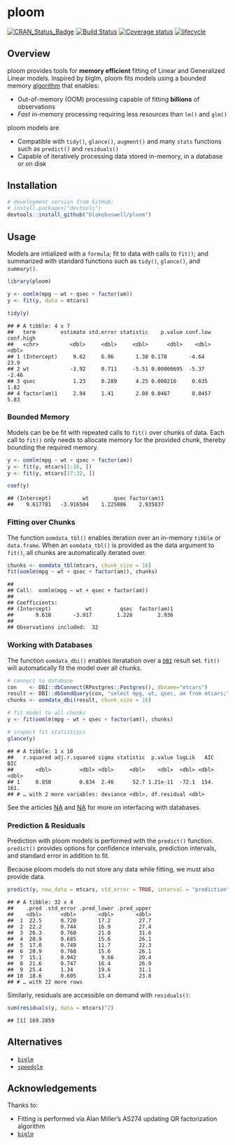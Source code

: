 
# ploom

[![CRAN\_Status\_Badge](https://www.r-pkg.org/badges/version/ploom)](https://cran.r-project.org/package=ploom)
[![Build
Status](https://api.travis-ci.com/blakeboswell/ploom.svg?branch=develop)](https://api.travis-ci.com/blakeboswell/ploom)
[![Coverage
status](https://codecov.io/gh/blakeboswell/ploom/branch/develop/graph/badge.svg)](https://codecov.io/github/blakeboswell/ploom?branch=develop)
[![lifecycle](https://img.shields.io/badge/lifecycle-experimental-orange.svg)](https://www.tidyverse.org/lifecycle/#experimental)

<!-- [AppVeyor Build Status]() -->

## Overview

ploom provides tools for **memory efficient** fitting of Linear and
Generalized Linear models. Inspired by biglm, ploom fits models using a
bounded memory [algorithm](#acknowledgements) that enables:

  - Out-of-memory (OOM) processing capable of fitting **billions** of
    observations
  - *Fast* in-memory processing requiring less resources than `lm()` and
    `glm()`

ploom models are

  - Compatible with `tidy()`, `glance()`, `augment()` and many `stats`
    functions such as `predict()` and `residuals()`
  - Capable of iteratively processing data stored in-memory, in a
    database or on disk

## Installation

``` r
# development version from GitHub:
# install.packages("devtools")
devtools::install_github("blakeboswell/ploom")
```

## Usage

Models are intialized with a `formula`; fit to data with calls to
`fit()`; and summarized with standard functions such as `tidy()`,
`glance()`, and `summary()`.

``` r
library(ploom)

y <- oomlm(mpg ~ wt + qsec + factor(am))
y <- fit(y, data = mtcars)

tidy(y)
```

    ## # A tibble: 4 x 7
    ##   term        estimate std.error statistic    p.value conf.low conf.high
    ##   <chr>          <dbl>     <dbl>     <dbl>      <dbl>    <dbl>     <dbl>
    ## 1 (Intercept)     9.62     6.96       1.38 0.178       -4.64       23.9 
    ## 2 wt             -3.92     0.711     -5.51 0.00000695  -5.37       -2.46
    ## 3 qsec            1.23     0.289      4.25 0.000216     0.635       1.82
    ## 4 factor(am)1     2.94     1.41       2.08 0.0467       0.0457      5.83

### Bounded Memory

Models can be be fit with repeated calls to `fit()` over chunks of data.
Each call to `fit()` only needs to allocate memory for the provided
chunk, thereby bounding the required memory.

``` r
y <- oomlm(mpg ~ wt + qsec + factor(am))
y <- fit(y, mtcars[1:16, ])
y <- fit(y, mtcars[17:32, ])

coef(y)
```

    ## (Intercept)          wt        qsec factor(am)1 
    ##    9.617781   -3.916504    1.225886    2.935837

### Fitting over Chunks

The function `oomdata_tbl()` enables iteration over an in-memory
`tibble` or `data.frame`. When an `oomdata_tbl()` is provided as the
data argument to `fit()`, all chunks are automatically iterated over.

``` r
chunks <- oomdata_tbl(mtcars, chunk_size = 16)
fit(oomlm(mpg ~ wt + qsec + factor(am)), chunks)
```

    ## 
    ## Call:  oomlm(mpg ~ wt + qsec + factor(am))
    ## 
    ## Coefficients:
    ## (Intercept)           wt         qsec  factor(am)1  
    ##       9.618       -3.917        1.226        2.936  
    ## 
    ## Observations included:  32

### Working with Databases

The function `oomdata_dbi()` enables iteratation over a [`DBI`]() result
set. `fit()` will automatically fit the model over all chunks.

``` r
# connect to database
con    <- DBI::dbConnect(RPostgres::Postgres(), dbname="mtcars")
result <- DBI::dbSendQuery(con, "select mpg, wt, qsec, am from mtcars;")
chunks <- oomdata_dbi(result, chunk_size = 16)

# fit model to all chunks
y <- fit(oomlm(mpg ~ wt + qsec + factor(am)), chunks)

# inspect fit statistiscs
glance(y)
```

    ## # A tibble: 1 x 10
    ##   r.squared adj.r.squared sigma statistic  p.value logLik   AIC   BIC
    ##       <dbl>         <dbl> <dbl>     <dbl>    <dbl>  <dbl> <dbl> <dbl>
    ## 1     0.850         0.834  2.46      52.7 1.21e-11  -72.1  154.  161.
    ## # … with 2 more variables: deviance <dbl>, df.residual <dbl>

See the articles [NA]() and [NA]() for more on interfacing with
databases.

### Prediction & Residuals

Prediction with ploom models is performed with the `predict()` function.
`predict()` provides options for confidence intervals, prediction
intervals, and standard error in addition to fit.

Because ploom models do not store any data while fitting, we must also
provide data.

``` r
predict(y, new_data = mtcars, std_error = TRUE, interval = "prediction")
```

    ## # A tibble: 32 x 4
    ##    .pred .std_error .pred_lower .pred_upper
    ##    <dbl>      <dbl>       <dbl>       <dbl>
    ##  1  22.5      0.720       17.2         27.7
    ##  2  22.2      0.744       16.9         27.4
    ##  3  26.3      0.760       21.0         31.6
    ##  4  20.9      0.685       15.6         26.1
    ##  5  17.0      0.749       11.7         22.3
    ##  6  20.9      0.768       15.6         26.1
    ##  7  15.1      0.942        9.66        20.4
    ##  8  21.6      0.747       16.4         26.9
    ##  9  25.4      1.34        19.6         31.1
    ## 10  18.6      0.605       13.4         23.8
    ## # … with 22 more rows

Similarly, residuals are accessible on demand with
    `residuals()`:

``` r
sum(residuals(y, data = mtcars)^2)
```

    ## [1] 169.2859

## Alternatives

  - [`biglm`](https://cran.r-project.org/web/packages/biglm/index.html)
  - [`speedglm`](https://cran.r-project.org/web/packages/speedglm/index.html)

## Acknowledgements

Thanks to:

  - Fitting is performed via Alan Miller’s AS274 updating QR
    factorization algorithm
  - [`biglm`](https://cran.r-project.org/web/packages/biglm/index.html)
